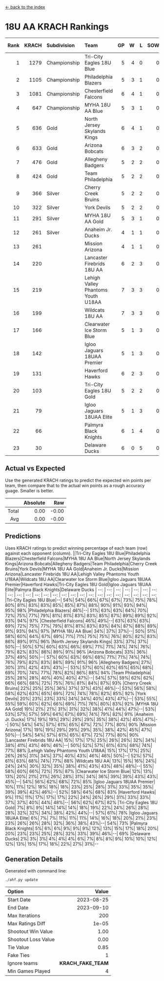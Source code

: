 [<- back to the index](readme.md)
# 18U AA KRACH Rankings
Rank|KRACH|Subdivision|Team|GP|W|L|SOW|SOL|T|SoS|Exp Wins|Win Diff
---:|---:|:---|:---|---:|---:|---:|---:|---:|---:|---:|---:|---:
1|1279|Championship|Tri-City Eagles 18U Blue|5|4|0|0|0|1|224|4.9|0.0
2|1105|Championship|Philadelphia Blazers|5|3|1|0|0|1|617|3.8|-0.0
3|1081|Championship|Chesterfield Falcons|6|4|1|0|0|1|485|4.8|-0.0
4|647|Championship|MYHA 18U AA Blue|5|3|1|0|0|1|334|3.8|-0.0
5|636|Gold|North Jersey Skylands Kings|6|4|1|0|0|1|331|4.8|-0.0
6|633|Gold|Arizona Bobcats|6|3|2|0|0|1|594|3.8|-0.0
7|476|Gold|Allegheny Badgers|5|2|2|0|0|1|593|2.8|-0.0
8|424|Gold|Team Philadelphia|5|2|2|0|0|1|557|2.8|-0.0
9|366|Silver|Cherry Creek Bruins|5|2|2|0|0|1|521|2.9|0.0
10|322|Silver|York Devils|5|2|2|0|0|1|437|2.8|-0.0
11|291|Silver|MYHA 18U AA Gold|5|3|1|0|0|1|144|3.9|0.0
12|261|Silver|Anaheim Jr. Ducks|4|1|1|0|0|2|261|2.7|0.0
13|261||Mission Arizona|4|1|1|0|0|2|261|2.7|0.0
14|220||Lancaster Firebrids 18U AA|6|2|3|0|0|1|461|2.9|0.0
15|219||Lehigh Valley Phantoms Youth U18AA|7|3|3|0|0|1|265|3.8|-0.0
16|199||Wildcats 18U AA|7|3|3|0|0|1|230|3.9|0.0
17|166||Clearwater Ice Storm Blue|5|1|3|0|0|1|461|1.8|-0.0
18|142||Igloo Jaguars 18UAA Premier|5|1|3|0|0|1|502|1.9|0.0
19|131||Haverford Hawks|6|2|3|0|0|1|354|2.9|0.0
20|103||Tri-City Eagles 18U Gold|5|2|2|0|0|1|115|2.9|0.0
21|79||Igloo Jaguars 18UAA Elite|5|1|3|0|0|1|188|1.9|0.0
22|66||Palmyra Black Knights|6|1|4|0|0|1|238|1.9|0.0
23|30||Delaware Ducks|6|0|5|0|0|1|270|0.9|0.0

## Actual vs Expected
Use the generated KRACH ratings to predict the expected win points per team, then compare that to the actual win points as a rough accuracy guage. Smaller is better.

||Absolute|Raw
|---:|---:|---:
|Total|0.00|-0.00
|Avg|0.00|-0.00

## Predictions
Uses KRACH ratings to predict winning percentage of each team (row) against each opponent (column).
||Tri-City Eagles 18U Blue|Philadelphia Blazers|Chesterfield Falcons|MYHA 18U AA Blue|North Jersey Skylands Kings|Arizona Bobcats|Allegheny Badgers|Team Philadelphia|Cherry Creek Bruins|York Devils|MYHA 18U AA Gold|Anaheim Jr. Ducks|Mission Arizona|Lancaster Firebrids 18U AA|Lehigh Valley Phantoms Youth U18AA|Wildcats 18U AA|Clearwater Ice Storm Blue|Igloo Jaguars 18UAA Premier|Haverford Hawks|Tri-City Eagles 18U Gold|Igloo Jaguars 18UAA Elite|Palmyra Black Knights|Delaware Ducks
| --: | --: | --: | --: | --: | --: | --: | --: | --: | --: | --: | --: | --: | --: | --: | --: | --: | --: | --: | --: | --: | --: | --: | --: 
|Tri-City Eagles 18U Blue|--| 54%| 54%| 66%| 67%| 67%| 73%| 75%| 78%| 80%| 81%| 83%| 83%| 85%| 85%| 87%| 88%| 90%| 91%| 93%| 94%| 95%| 98%
|Philadelphia Blazers| 46%|--| 51%| 63%| 63%| 64%| 70%| 72%| 75%| 77%| 79%| 81%| 81%| 83%| 83%| 85%| 87%| 89%| 89%| 92%| 93%| 94%| 97%
|Chesterfield Falcons| 46%| 49%|--| 63%| 63%| 63%| 69%| 72%| 75%| 77%| 79%| 81%| 81%| 83%| 83%| 84%| 87%| 88%| 89%| 91%| 93%| 94%| 97%
|MYHA 18U AA Blue| 34%| 37%| 37%|--| 50%| 51%| 58%| 60%| 64%| 67%| 69%| 71%| 71%| 75%| 75%| 76%| 80%| 82%| 83%| 86%| 89%| 91%| 96%
|North Jersey Skylands Kings| 33%| 37%| 37%| 50%|--| 50%| 57%| 60%| 63%| 66%| 69%| 71%| 71%| 74%| 74%| 76%| 79%| 82%| 83%| 86%| 89%| 91%| 96%
|Arizona Bobcats| 33%| 36%| 37%| 49%| 50%|--| 57%| 60%| 63%| 66%| 68%| 71%| 71%| 74%| 74%| 76%| 79%| 82%| 83%| 86%| 89%| 91%| 96%
|Allegheny Badgers| 27%| 30%| 31%| 42%| 43%| 43%|--| 53%| 57%| 60%| 62%| 65%| 65%| 68%| 69%| 70%| 74%| 77%| 78%| 82%| 86%| 88%| 94%
|Team Philadelphia| 25%| 28%| 28%| 40%| 40%| 40%| 47%|--| 54%| 57%| 59%| 62%| 62%| 66%| 66%| 68%| 72%| 75%| 76%| 81%| 84%| 87%| 93%
|Cherry Creek Bruins| 22%| 25%| 25%| 36%| 37%| 37%| 43%| 46%|--| 53%| 56%| 58%| 58%| 62%| 63%| 65%| 69%| 72%| 74%| 78%| 82%| 85%| 92%
|York Devils| 20%| 23%| 23%| 33%| 34%| 34%| 40%| 43%| 47%|--| 53%| 55%| 55%| 59%| 60%| 62%| 66%| 69%| 71%| 76%| 80%| 83%| 92%
|MYHA 18U AA Gold| 19%| 21%| 21%| 31%| 31%| 32%| 38%| 41%| 44%| 47%|--| 53%| 53%| 57%| 57%| 59%| 64%| 67%| 69%| 74%| 79%| 82%| 91%
|Anaheim Jr. Ducks| 17%| 19%| 19%| 29%| 29%| 29%| 35%| 38%| 42%| 45%| 47%|--| 50%| 54%| 54%| 57%| 61%| 65%| 67%| 72%| 77%| 80%| 90%
|Mission Arizona| 17%| 19%| 19%| 29%| 29%| 29%| 35%| 38%| 42%| 45%| 47%| 50%|--| 54%| 54%| 57%| 61%| 65%| 67%| 72%| 77%| 80%| 90%
|Lancaster Firebrids 18U AA| 15%| 17%| 17%| 25%| 26%| 26%| 32%| 34%| 38%| 41%| 43%| 46%| 46%|--| 50%| 52%| 57%| 61%| 63%| 68%| 74%| 77%| 88%
|Lehigh Valley Phantoms Youth U18AA| 15%| 17%| 17%| 25%| 26%| 26%| 31%| 34%| 37%| 40%| 43%| 46%| 46%| 50%|--| 52%| 57%| 61%| 63%| 68%| 74%| 77%| 88%
|Wildcats 18U AA| 13%| 15%| 16%| 24%| 24%| 24%| 30%| 32%| 35%| 38%| 41%| 43%| 43%| 48%| 48%|--| 55%| 58%| 60%| 66%| 72%| 75%| 87%
|Clearwater Ice Storm Blue| 12%| 13%| 13%| 20%| 21%| 21%| 26%| 28%| 31%| 34%| 36%| 39%| 39%| 43%| 43%| 45%|--| 54%| 56%| 62%| 68%| 72%| 85%
|Igloo Jaguars 18UAA Premier| 10%| 11%| 12%| 18%| 18%| 18%| 23%| 25%| 28%| 31%| 33%| 35%| 35%| 39%| 39%| 42%| 46%|--| 52%| 58%| 64%| 68%| 83%
|Haverford Hawks|  9%| 11%| 11%| 17%| 17%| 17%| 22%| 24%| 26%| 29%| 31%| 33%| 33%| 37%| 37%| 40%| 44%| 48%|--| 56%| 62%| 67%| 82%
|Tri-City Eagles 18U Gold|  7%|  8%|  9%| 14%| 14%| 14%| 18%| 19%| 22%| 24%| 26%| 28%| 28%| 32%| 32%| 34%| 38%| 42%| 44%|--| 57%| 61%| 78%
|Igloo Jaguars 18UAA Elite|  6%|  7%|  7%| 11%| 11%| 11%| 14%| 16%| 18%| 20%| 21%| 23%| 23%| 26%| 26%| 28%| 32%| 36%| 38%| 43%|--| 54%| 73%
|Palmyra Black Knights|  5%|  6%|  6%|  9%|  9%|  9%| 12%| 13%| 15%| 17%| 18%| 20%| 20%| 23%| 23%| 25%| 28%| 32%| 33%| 39%| 46%|--| 69%
|Delaware Ducks|  2%|  3%|  3%|  4%|  4%|  4%|  6%|  7%|  8%|  8%|  9%| 10%| 10%| 12%| 12%| 13%| 15%| 17%| 18%| 22%| 27%| 31%|--

## Generation Details

Generated with command line:
```
./ahf.py update
```

| Option | Value |
| :----- | ----: |
| Start Date | 2023-08-25 |
| End Date | 2023-09-10 |
| Max Iterations | 200 |
| Max Ratings Diff | 1e-05 |
| Shootout Win Value | 1.00 |
| Shootout Loss Value | 0.00 |
| Tie Value | 0.85 |
| Fake Ties | 1 |
| Ignore teams | __KRACH_FAKE_TEAM__ |
| Min Games Played | 4 |

